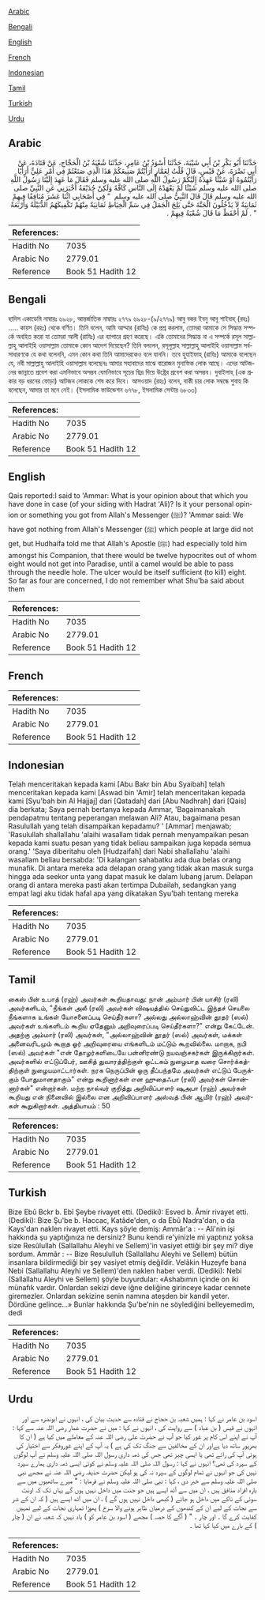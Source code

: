 [Arabic](#arabic)

[Bengali](#bengali)

[English](#english)

[French](#french)

[Indonesian](#indonesian)

[Tamil](#tamil)

[Turkish](#turkish)

[Urdu](#urdu)

## Arabic


<div dir="rtl" lang="ar" style={{fontSize:'larger',backgroundColor:'#f8f9fa',padding:20}}>
حَدَّثَنَا أَبُو بَكْرِ بْنُ أَبِي شَيْبَةَ، حَدَّثَنَا أَسْوَدُ بْنُ عَامِرٍ، حَدَّثَنَا شُعْبَةُ بْنُ الْحَجَّاجِ، عَنْ قَتَادَةَ، عَنْ أَبِي نَضْرَةَ، عَنْ قَيْسٍ، قَالَ قُلْتُ لِعَمَّارٍ أَرَأَيْتُمْ صَنِيعَكُمْ هَذَا الَّذِي صَنَعْتُمْ فِي أَمْرِ عَلِيٍّ أَرَأْيًا رَأَيْتُمُوهُ أَوْ شَيْئًا عَهِدَهُ إِلَيْكُمْ رَسُولُ اللَّهِ صلى الله عليه وسلم فَقَالَ مَا عَهِدَ إِلَيْنَا رَسُولُ اللَّهِ صلى الله عليه وسلم شَيْئًا لَمْ يَعْهَدْهُ إِلَى النَّاسِ كَافَّةً وَلَكِنْ حُذَيْفَةُ أَخْبَرَنِي عَنِ النَّبِيِّ صلى الله عليه وسلم قَالَ قَالَ النَّبِيُّ صلى الله عليه وسلم ‏ "‏ فِي أَصْحَابِي اثْنَا عَشَرَ مُنَافِقًا فِيهِمْ ثَمَانِيَةٌ لاَ يَدْخُلُونَ الْجَنَّةَ حَتَّى يَلِجَ الْجَمَلُ فِي سَمِّ الْخِيَاطِ ثَمَانِيَةٌ مِنْهُمْ تَكْفِيكَهُمُ الدُّبَيْلَةُ وَأَرْبَعَةٌ ‏"‏ ‏.‏ لَمْ أَحْفَظْ مَا قَالَ شُعْبَةُ فِيهِمْ ‏.‏
</div>
<div style={{backgroundColor:'#f8f9fa',padding:20, marginBottom: 10}}><table> <thead> <tr> <th>References:</th> <th></th> </tr> </thead> <tbody><tr><td>Hadith No</td><td>7035</td></tr><tr><td>Arabic No</td><td>2779.01</td></tr><tr><td>Reference</td><td>Book 51 Hadith 12</td></tr></tbody></table></div>

## Bengali


<div dir="ltr" lang="bn" style={{fontSize:'larger',backgroundColor:'#f8f9fa',padding:20}}>
হাদিস একাডেমি নাম্বারঃ ৬৯২৮, আন্তর্জাতিক নাম্বারঃ ২৭৭৯ ৬৯২৮-(৯/২৭৭৯) আবু বকর ইবনু আবূ শাইবাহ্ (রহঃ) ..... কায়স (রহঃ) থেকে বর্ণিত। তিনি বলেন, আমি আম্মার (রাযিঃ) কে প্রশ্ন করলাম, তোমরা আমাকে সে সিদ্ধান্ত সম্পর্কে অবহিত করো যা তোমরা আলী (রাযিঃ) এর ব্যাপারে গ্রহণ করেছে। একি তোমাদের সিদ্ধান্ত না এ সম্পর্কে রসূল সাল্লাল্লাহু আলাইহি ওয়াসাল্লাম তোমাকে কোন আদেশ দিয়েছেন? তিনি বললেন, রসূলুল্লাহ সাল্লাল্লাহু আলাইহি ওয়াসাল্লাম সর্বসাধারণকে যে কথা বলেননি, এমন কোন কথা তিনি আমাদেরকেও বলে যাননি। তবে হুযাইফাহ্ (রাযিঃ) আমাকে বলেছেন যে, নবী সাল্লাল্লাহু আলাইহি ওয়াসাল্লাম বলেছেনঃ আমার সহাবাদের মাঝে বারোজন মুনাফিক লোক আছে। এদের আটজনের জান্নাতে প্রবেশ করা এমনিভাবে অসম্ভব যেমনিভাবে সূচের ছিদ্র দিয়ে উষ্ট্রের প্রবেশ করা অসম্ভব। দুবাইলাহ্ (এক প্রকার বড় ধরনের ফোড়া) আটজন লোককে শেষ করে দিবে। আসওয়াদ (রহঃ) বলেন, বাকী চার লোক সম্বন্ধে শুবাহ কি বলেছেন, আমার তা মনে নেই। (ইসলামিক ফাউন্ডেশন ৬৭৭৮, ইসলামিক সেন্টার ৬৮৩৩)
</div>
<div style={{backgroundColor:'#f8f9fa',padding:20, marginBottom: 10}}><table> <thead> <tr> <th>References:</th> <th></th> </tr> </thead> <tbody><tr><td>Hadith No</td><td>7035</td></tr><tr><td>Arabic No</td><td>2779.01</td></tr><tr><td>Reference</td><td>Book 51 Hadith 12</td></tr></tbody></table></div>

## English


<div dir="ltr" lang="en" style={{fontSize:'larger',backgroundColor:'#f8f9fa',padding:20}}>
Qais reported:I said to 'Ammar: What is your opinion about that which you have done in case (of your siding with Hadrat 'Ali)? Is it your personal opinion or something you got from Allah's Messenger (ﷺ)? 'Ammar said: We have got nothing from Allah's Messenger (ﷺ) which people at large did not get, but Hudhaifa told me that Allah's Apostle (ﷺ) had especially told him amongst his Companion, that there would be twelve hypocrites out of whom eight would not get into Paradise, until a camel would be able to pass through the needle hole. The ulcer would be itself sufficient (to kill) eight. So far as four are concerned, I do not remember what Shu'ba said about them
</div>
<div style={{backgroundColor:'#f8f9fa',padding:20, marginBottom: 10}}><table> <thead> <tr> <th>References:</th> <th></th> </tr> </thead> <tbody><tr><td>Hadith No</td><td>7035</td></tr><tr><td>Arabic No</td><td>2779.01</td></tr><tr><td>Reference</td><td>Book 51 Hadith 12</td></tr></tbody></table></div>

## French


<div dir="ltr" lang="fr" style={{fontSize:'larger',backgroundColor:'#f8f9fa',padding:20}}>

</div>
<div style={{backgroundColor:'#f8f9fa',padding:20, marginBottom: 10}}><table> <thead> <tr> <th>References:</th> <th></th> </tr> </thead> <tbody><tr><td>Hadith No</td><td>7035</td></tr><tr><td>Arabic No</td><td>2779.01</td></tr><tr><td>Reference</td><td>Book 51 Hadith 12</td></tr></tbody></table></div>

## Indonesian


<div dir="ltr" lang="id" style={{fontSize:'larger',backgroundColor:'#f8f9fa',padding:20}}>
Telah menceritakan kepada kami [Abu Bakr bin Abu Syaibah] telah menceritakan kepada kami [Aswad bin 'Amir] telah menceritakan kepada kami [Syu'bah bin Al Hajjaj] dari [Qatadah] dari [Abu Nadhrah] dari [Qais] dia berkata; Saya pernah bertanya kepada Ammar, 'Bagaimanakah pendapatmu tentang peperangan melawan Ali? Atau, bagaimana pesan Rasulullah yang telah disampaikan kepadamu? ' [Ammar] menjawab; 'Rasulullah shallallahu 'alaihi wasallam tidak pernah menyampaikan pesan kepada kami suatu pesan yang tidak beliau sampaikan juga kepada semua orang.' 'Saya diberitahu oleh [Hudzaifah] dari Nabi shallallahu 'alaihi wasallam beliau bersabda: 'Di kalangan sahabatku ada dua belas orang munafik. Di antara mereka ada delapan orang yang tidak akan masuk surga hingga ada seekor unta yang dapat masuk ke dalam lubang jarum. Delapan orang di antara mereka pasti akan tertimpa Dubailah, sedangkan yang empat lagi aku tidak hafal apa yang dikatakan Syu'bah tentang mereka
</div>
<div style={{backgroundColor:'#f8f9fa',padding:20, marginBottom: 10}}><table> <thead> <tr> <th>References:</th> <th></th> </tr> </thead> <tbody><tr><td>Hadith No</td><td>7035</td></tr><tr><td>Arabic No</td><td>2779.01</td></tr><tr><td>Reference</td><td>Book 51 Hadith 12</td></tr></tbody></table></div>

## Tamil


<div dir="ltr" lang="ta" style={{fontSize:'larger',backgroundColor:'#f8f9fa',padding:20}}>
கைஸ் பின் உபாத் (ரஹ்) அவர்கள் கூறியதாவது: நான் அம்மார் பின் யாசிர் (ரலி) அவர்களிடம், "நீங்கள் அலீ (ரலி) அவர்கள் விஷயத்தில் செய்துவிட்ட இந்தச் செயலை நீங்களாக உங்கள் யோசனைப்படி செய்தீர்களா? அல்லது அல்லாஹ்வின் தூதர் (ஸல்) அவர்கள் உங்களிடம் கூறிய ஏதேனும் அறிவுரைப்படி செய்தீர்களா?" என்று கேட்டேன். அதற்கு அம்மார் (ரலி) அவர்கள், "அல்லாஹ்வின் தூதர் (ஸல்) அவர்கள், மக்கள் அனைவரிடமும் கூறாத ஓர் அறிவுரையை எங்களிடம் மட்டும் கூறவில்லை. மாறாக, நபி (ஸல்) அவர்கள் "என் தோழர்களிடையே பன்னிரண்டு நயவஞ்சகர்கள் இருக்கிறார்கள். அவர்களில் எட்டுப்பேர், ஊசித் துவாரத்திற்குள் ஒட்டகம் நுழையாத வரை சொர்க்கத்திற்குள் நுழையமாட்டார்கள். நரக நெருப்பின் ஒரு தீப்பந்தமே அவர்கள் எட்டுப் பேருக்கும் போதுமானதாகும்" என்று கூறினார்கள் என ஹுதைஃபா (ரலி) அவர்கள் சொன்னார்கள்" என்றார்கள். மற்ற நால்வர் குறித்து அறிவிப்பாளர் ஷுஅபா (ரஹ்) அவர்கள் கூறியது என் நினைவில் இல்லை என அறிவிப்பாளர் அஸ்வத் பின் ஆமிர் (ரஹ்) அவர்கள் கூறுகிறார்கள். அத்தியாயம் : 50
</div>
<div style={{backgroundColor:'#f8f9fa',padding:20, marginBottom: 10}}><table> <thead> <tr> <th>References:</th> <th></th> </tr> </thead> <tbody><tr><td>Hadith No</td><td>7035</td></tr><tr><td>Arabic No</td><td>2779.01</td></tr><tr><td>Reference</td><td>Book 51 Hadith 12</td></tr></tbody></table></div>

## Turkish


<div dir="ltr" lang="tr" style={{fontSize:'larger',backgroundColor:'#f8f9fa',padding:20}}>
Bize Ebû Bckr b. Ebî Şeybe rivayet etti. (Dediki): Esved b. Âmir rivayet etti. (Dediki): Bize Şu'be b. Haccac, Katâde'den, o da Ebû Nadra'dan, o da Kays'dan naklen rivayet etti. Kays şöyle demiş: Ammâr'a : -- Ali'nin işi hakkında şu yaptığınıza ne dersiniz? Bunu kendi re'yinizle mi yaptınız yoksa size Resûlullah (Sallallahu Aleyhi ve Sellem)'in vasiyet ettiği bir şey mi? diye sordum. Ammâr : -- Bize Resululluh (Sallallahu Aleyhi ve Sellem) bütün insanlara bildirmediği bir şey vasiyet etmiş değildir. Velâkin Huzeyfe bana Nebi (Sallallahu Aleyhi ve Sellem)'den naklen haber verdi. (Dediki): Nebi (Sallallahu Aleyhi ve Sellem) şöyle buyurdular: «Ashabımın içinde on iki münafık vardır. Onlardan sekizi deve iğne deliğine girinceye kadar cennete giremezler. Onlardan sekizine senin namına ateşden bir kandil yeter. Dördüne gelince...» Bunlar hakkında Şu'be'nin ne söylediğini belleyemedim, dedi
</div>
<div style={{backgroundColor:'#f8f9fa',padding:20, marginBottom: 10}}><table> <thead> <tr> <th>References:</th> <th></th> </tr> </thead> <tbody><tr><td>Hadith No</td><td>7035</td></tr><tr><td>Arabic No</td><td>2779.01</td></tr><tr><td>Reference</td><td>Book 51 Hadith 12</td></tr></tbody></table></div>

## Urdu


<div dir="rtl" lang="ur" style={{fontSize:'larger',backgroundColor:'#f8f9fa',padding:20}}>
اسود بن عامر نے کہا : ہمیں شعبہ بن حجاج نے قتادہ سے حدیث بیان کی ، انہوں نے ابونضرہ سے اور انہوں نے قیس ( بن عباد ) سے روایت کی ، انہوں نے کہا : میں نے حضرت عمار رضی اللہ عنہ سے کہا : آپ نے اپنے اس کام پر غور کیا جو آپ نے حضرت علی رضی اللہ عنہ کے معاملے میں کیا ہے ( ان کا بھرپور ساتھ دیا ہےاور ان کے مخالفین سے جنگ تک کی ہے ) یہ آپ کے اپنے غوروفکر سے اختیار کی ہوئی آپ کی رائے تھی یا ایسی چیز تھی جس کی ذمہ داری رسول اللہ صلی اللہ علیہ وسلم نے آپ لوگوں کے سپرد کی تھی؟ انہوں نے کہا : رسول اللہ صلی اللہ علیہ وسلم نے کوئی ایسی ذمہ داری ہمارے سپرد نہیں کی جو انہوں نے تمام لوگوں کے سپرد نہ کی ہو لیکن حضرت حذیفہ رضی اللہ عنہ نے مجھے نبی صلی اللہ علیہ وسلم سے خبر دی ، کہا : نبی صلی اللہ علیہ وسلم نے فرمایا : " میرے ساتھیوں میں سے بارہ افراد منافق ہیں ، ان میں سے آٹھ ایسے ہیں جو جنت میں داخل نہیں ہوں گے یہاں تک کہ اونٹ سوئی کے ناکے میں داخل ہو جائے ( کبھی داخل نہیں ہوں گے ) ، ان میں آٹھ ایسے ہیں ( کہ ان کے شر سے نجات کے لیے ان کے کندھوں کے درمیان ظاہر ہونے والا سرخ ) پھوڑا تمہاری نجات کے لیے تمہیں کفایت کرے گا ۔ اور چار ۔ " ( آگے کا حصہ ) مجھے ( اسود بن عامر کو ) یاد نہیں کہ شعبہ نے ان ( چار ) کے بارے میں کیا کہا تھا ۔
</div>
<div style={{backgroundColor:'#f8f9fa',padding:20, marginBottom: 10}}><table> <thead> <tr> <th>References:</th> <th></th> </tr> </thead> <tbody><tr><td>Hadith No</td><td>7035</td></tr><tr><td>Arabic No</td><td>2779.01</td></tr><tr><td>Reference</td><td>Book 51 Hadith 12</td></tr></tbody></table></div>